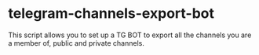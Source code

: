 # telegram-channels-export-bot
This script allows you to set up a TG BOT to export all the channels you are a member of, public and private channels.
